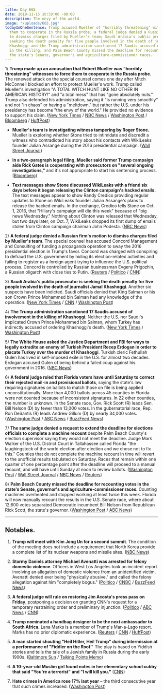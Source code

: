 ```yaml
---
title: Day 665
date: 2018-11-15 10:59:00 -08:00
description: The envy of the world.
image: "/uploads/665.jpg"
todayInOneSentence: Trump accused Mueller of "horribly threatening" witnesses to force
  them to cooperate in the Russia probe; a federal judge denied a Russian firm's motion
  to dismiss charges filed by Mueller's team; Saudi Arabia's public prosecutor is
  seeking the death penalty for five people involved in the death of journalist Jamal
  Khashoggi and the Trump administration sanctioned 17 Saudis accused of involvement
  in the killing; and Palm Beach County missed the deadline for recounting votes in
  the state's Senate, governor's and agriculture-commissioner races.
---
```


1/ **Trump made up an accusation that Robert Mueller was "horribly threatening" witnesses to force them to cooperate in the Russia probe**. The renewed attack on the special counsel comes one day after Mitch McConnell blocked an effort to protect Mueller's work. Trump called Mueller's investigation "A TOTAL WITCH HUNT LIKE NO OTHER IN AMERICAN HISTORY!" and "a total mess" that has "gone absolutely nuts." Trump also defended his administration, saying it "is running very smoothly" and not "in chaos" or having a "meltdown," but rather the U.S. under his presidency has become "the envy of the world." He provided no evidence to support his claim. ([New York Times](https://www.nytimes.com/2018/11/15/us/politics/trump-mueller-russia-inquiry.html) / [NBC News](https://www.nbcnews.com/politics/donald-trump/trump-rages-about-mueller-probe-calls-it-total-mess-absolutely-n936526) / [Washington Post](https://www.washingtonpost.com/politics/trump-blasts-mueller-probe-a-week-after-installing-new-acting-attorney-general/2018/11/15/f36f4784-e8d0-11e8-b8dc-66cca409c180_story.html) / [Bloomberg](https://www.bloomberg.com/news/articles/2018-11-15/trump-says-mueller-is-threatening-witnesses-cites-no-examples) / [HuffPost](https://www.huffingtonpost.com/entry/donald-trump-envy-of-the-world-backfires_us_5bed6075e4b03af892674682))

* **Mueller's team is investigating witness tampering by Roger Stone.** Mueller is exploring whether Stone tried to intimidate and discredit a witness who contradicted his story about his contacts with WikiLeaks founder Julian Assange during the 2016 presidential campaign. ([Wall Street Journal](https://outline.com/7W7nAr))

* **In a two-paragraph legal filing, Mueller said former Trump campaign aide Rick Gates is cooperating with prosecutors on "several ongoing investigations,"** and it's not appropriate to start his sentencing process. ([Bloomberg](https://www.bloomberg.com/news/articles/2018-11-14/mueller-says-gates-still-cooperating-in-several-investigations))

* **Text messages show Stone discussed WikiLeaks with a friend six days before it began releasing the Clinton campaign's hacked emails.** The text messages appear to show Randy Credico providing regular updates to Stone on WikiLeaks founder Julian Assange's plans to release the hacked emails. In the exchange, Credico tells Stone on Oct. 1, 2016, that "Hillary's campaign will die this week" because of "big news Wednesday." Nothing about Clinton was released that Wednesday, but two days later, on Oct. 7, WikiLeaks dropped its first dump of emails stolen from Clinton campaign chairman John Podesta. ([NBC News](https://www.nbcnews.com/politics/justice-department/exclusive-text-messages-show-stone-friend-discussing-wikileaks-plans-n936371))

2/ **A federal judge denied a Russian firm's motion to dismiss charges filed by Mueller's team**. The special counsel has accused Concord Management and Consulting of funding a propaganda operation to sway the 2016 presidential election in Trump's favor. Concord was charged with conspiring to defraud the U.S. government by hiding its election-related activities and failing to register as a foreign agent trying to influence the U.S. political process. Concord is controlled by Russian businessman Evgeny Prigozhin, a Russian oligarch with close ties to Putin. ([Reuters](https://www.reuters.com/article/us-usa-trump-russia-concord/u-s-judge-refuses-russian-firms-bid-to-dismiss-mueller-indictment-idUSKCN1NK2AK) / [Politico](https://www.politico.com/story/2018/11/15/russia-mueller-investigation-court-992325) / [CNN](https://www.cnn.com/2018/11/15/politics/mueller-indictment-russia-troll-farm/index.html))

3/ **Saudi Arabia's public prosecutor is seeking the death penalty for five people involved in the death of journalist Jamal Khashoggi**. Another six suspects have been indicted. Saudi officials denied that King Salman or his son Crown Prince Mohammed bin Salman had any knowledge of the operation. ([New York Times](https://www.nytimes.com/2018/11/15/world/middleeast/saudi-arabia-khashoggi-death-penalty.html) / [CNN](https://www.cnn.com/2018/11/15/middleeast/jamal-khashoggi-saudi-prosecutor-death-penalty-intl/index.html) / [Washington Post](https://www.washingtonpost.com/world/middle_east/saudi-arabia-seeks-death-penalty-for-five-suspects-in-killing-of-journalist-jamal-khashoggi/2018/11/15/32c9e778-e8bc-11e8-bd89-eecf3b178206_story.html))

4/ **The Trump administration sanctioned 17 Saudis accused of involvement in the killing of Khashoggi**. Neither the U.S. nor Saudi's implicated Crown Prince Mohammed bin Salman, whom Turkey has indirectly accused of ordering Khashoggi's death. ([New York Times](https://www.nytimes.com/2018/11/15/world/middleeast/saudis-sanctions-khashoggi.html) / [Washington Post](https://www.washingtonpost.com/world/national-security/2018/11/15/4385a472-e8e8-11e8-a939-9469f1166f9d_story.html))

5/ **The White House asked the Justice Department and FBI for ways to legally extradite an enemy of Turkish President Recep Erdogan in order to placate Turkey over the murder of Khashoggi**. Turkish cleric Fethullah Gulen has lived in self-imposed exile in the U.S. for almost two decades. Erdogan accused Gulen of being behind a failed coup against his government in 2016. ([NBC News](https://www.nbcnews.com/politics/national-security/white-house-weighs-booting-erdogan-foe-u-s-appease-turkey-n933996?fbclid=IwAR3BYlc2EVQuug2z4MACKWy7CF1byB24mXHCX-GBNRP8tRkKs6tkb1NBKIk))

6/ **A federal judge ruled that Florida voters have until Saturday to correct their rejected mail-in and provisional ballots**, saying the state's law requiring signatures on ballots to match those on file is being applied unconstitutionally. More than 4,000 ballots across 45 counties in Florida were not counted because of inconsistent signatures. In 22 other counties, the number is unknown. In the Senate race, Gov. Rick Scott (R) leads Sen. Bill Nelson (D) by fewer than 13,000 votes. In the gubernatorial race, Rep. Ron DeSantis (R) leads Andrew Gillum (D) by nearly 34,000 votes. ([Washington Post](https://www.washingtonpost.com/nation/2018/11/15/federal-judge-gives-florida-voters-until-saturday-correct-signature-problems-roiling-close-races/) / [ABC News](https://abcnews.go.com/Politics/judge-sides-nelson-rules-florida-law-matching-ballot/story?id=59214194) / [BuzzFeed News](https://www.buzzfeednews.com/article/dominicholden/florida-recount-senate-judge-fix-ballots-scott-nelson))

7/ **The same judge denied a request to extend the deadline for elections officials to complete a machine recount** despite Palm Beach County's election supervisor saying they would not meet the deadline. Judge Mark Walker of the U.S. District Court in Tallahassee called Florida "the laughingstock of the world election after election and we chose not to fix this." Counties that do not complete the machine recount in time will revert to the unofficial results tabulated on Saturday. Races that remain within one quarter of one percentage point after the deadline will proceed to a manual recount, and will have until Sunday at noon to review ballots. ([Washington Post](https://www.washingtonpost.com/politics/florida-recount-signatures-judge-ballot-machine-count-deadline/2018/11/15/21275a22-e87c-11e8-bbdb-72fdbf9d4fed_story.html) / [Wall Street Journal](https://www.wsj.com/articles/judge-orders-florida-to-allow-thousands-of-voters-a-chance-to-verify-uncounted-ballots-1542289364) / [NBC News](https://www.nbcnews.com/politics/elections/judge-calls-florida-laughing-stock-world-gives-voters-more-time-n936656) / [Reuters](https://www.reuters.com/article/us-usa-election/florida-races-to-complete-recount-in-u-s-senate-governor-races-idUSKCN1NK1ZH))

8/ **Palm Beach County missed the deadline for recounting votes in the state's Senate, governor's and agriculture-commissioner races**. Counting machines overheated and stopped working at least twice this week. Florida will now manually recount the results in the U.S. Senate race, where about 12,600 votes separated Democratic incumbent Bill Nelson from Republican Rick Scott, the state's governor. ([Washington Post](https://www.washingtonpost.com/politics/florida-recount-signatures-judge-ballot-machine-count-deadline/2018/11/15/21275a22-e87c-11e8-bbdb-72fdbf9d4fed_story.html) / [ABC News](https://abcnews.go.com/Politics/palm-beach-county-misses-florida-recount-deadline/story?id=59224752))

---

## Notables.

1. **Trump will meet with Kim Jong Un for a second summit**. The condition of the meeting does not include a requirement that North Korea provide a complete list of its nuclear weapons and missile sites. ([NBC News](https://www.nbcnews.com/politics/national-security/second-trump-kim-summit-go-ahead-without-list-nuclear-north-n936481))

2. **Stormy Daniels attorney Michael Avenatti was arrested for felony domestic violence**. Officers in West Los Angeles took an incident report involving an allegation of domestic violence from an unidentified victim. Avenatti denied ever being "physically abusive," and called the felony allegation against him "completely bogus." ([Politico](https://www.politico.com/story/2018/11/14/michael-avenatti-arrest-domestic-dispute-991268) / [CNBC](https://www.cnbc.com/2018/11/14/michael-avenatti-stormy-daniels-attorney--reportedly-arrested-for-alleged-domestic-violence.html) / [BuzzFeed News](https://www.buzzfeednews.com/article/claudiarosenbaum/michael-avenatti-arrested))

3. **A federal judge will rule on restoring Jim Acosta's press pass on Friday**, postponing a decision on granting CNN's request for a temporary restraining order and preliminary injunction. ([Politico](https://www.politico.com/story/2018/11/15/cnn-lawsuit-decision-postponed-992672) / [ABC News](https://abcnews.go.com/Politics/emergency-court-hearing-looms-white-house-defends-revoking/story?id=59191520) / [CNN](https://www.cnn.com/2018/11/15/media/cnn-lawsuit-decision-postponed/index.html))

4. **Trump nominated a handbag designer to be the next ambassador to South Africa**. Lana Marks is a member of Trump's Mar-a-Lago resort. Marks has no prior diplomatic experience. ([Reuters](https://www.reuters.com/article/us-safrica-usa-diplomacy-idUSKCN1NK1OH) / [CNN](https://www.cnn.com/2018/11/14/politics/trump-lana-marks-south-africa/index.html) / [HuffPost](https://www.huffingtonpost.com/entry/trump-south-african-ambassador-mar-a-lago-lana-marks_us_5bed856de4b0dbb7ea682f1c))

5. **A man started shouting "Heil Hitler, Heil Trump" during intermission at a performance of "Fiddler on the Roof."** The play is based on Yiddish stories and tells the tale of a Jewish family in Russia during the early 1900s. ([Baltimore Sun](https://www.baltimoresun.com/news/maryland/baltimore-city/bs-md-ci-hippodrome-20181114-story.html) / [Talking Points Memo](https://talkingpointsmemo.com/news/heil-hitler-heil-trump-fiddler-on-the-roof))

6. **A 10-year-old Muslim girl found notes in her elementary school cubby that said "You're a terrorist" and "I will kill you."** ([CNN](https://www.cnn.com/2018/11/14/us/framingham-hate-crime/index.html))

7. **Hate crimes in America rose 17% last year** – the third consecutive year that such crimes increased. ([Washington Post](https://www.washingtonpost.com/world/national-security/hate-crimes-rose-17-percent-last-year-according-to-new-fbi-data/2018/11/13/e0dcf13e-e754-11e8-b8dc-66cca409c180_story.html))